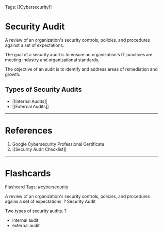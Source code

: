 Tags: [[Cybersecurity]]
# Security Audit

A review of an organization's security controls, policies, and procedures against a set of expectations.

The goal of a security audit is to ensure an organization's IT practices are meeting industry and organizational standards.

The objective of an audit is to identify and address areas of remediation and growth.

## Types of Security Audits

- [[Internal Audits]]
- [[External Audits]]

---
# References

1. Google Cybersecurity Professional Certificate
2. [[Security Audit Checklist]]

---
# Flashcards

Flashcard Tags: #cybersecurity 

A review of an organization's security controls, policies, and procedures agains a set of expectations.
?
Security Audit
<!--SR:!2024-04-30,3,250-->

Two types of security audits.
?
- internal audit
- external audit
<!--SR:!2024-05-01,4,270-->